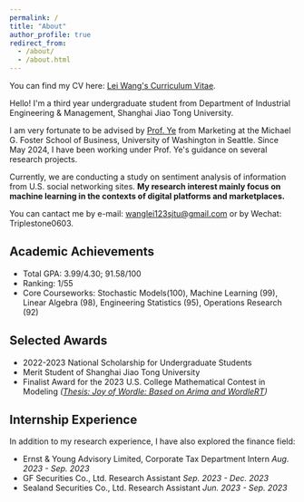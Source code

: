 ```yaml
---
permalink: /
title: "About"
author_profile: true
redirect_from: 
  - /about/
  - /about.html
---
```


You can find my CV here: [Lei Wang's Curriculum Vitae](../files/CV_Lei.pdf).

Hello! I'm a third year undergraduate student from Department of Industrial Engineering & Management, Shanghai Jiao Tong University. 

I am very fortunate to be advised by [Prof. Ye](https://zikunye.com/) from Marketing at the Michael G. Foster School of Business, University of Washington in Seattle. Since May 2024, I have been working under Prof. Ye's guidance on several research projects. 

Currently, we are conducting a study on sentiment analysis of information from U.S. social networking sites. **My research interest mainly focus on machine learning in the contexts of digital platforms and marketplaces.**


<!-- I will be applying for master's and Ph.D. programs in Operations Management (OM) and Operations Research (OR) in the U.S. for the Fall 2025. -->

You can cantact me by e-mail: wanglei123sjtu@gmail.com or by Wechat: Triplestone0603.

Academic Achievements
------
* Total GPA: 3.99/4.30; 91.58/100
* Ranking: 1/55
* Core Courseworks: Stochastic Models(100), Machine Learning (99), Linear Algebra (98), Engineering Statistics (95), Operations Research (92) 

Selected Awards
------
* 2022-2023 National Scholarship for Undergraduate Students
* Merit Student of Shanghai Jiao Tong University
* Finalist Award for the 2023 U.S. College Mathematical Contest in Modeling _([Thesis: Joy of Wordle: Based on Arima and WordleRT](../files/2312998.pdf))_

Internship Experience
------
In addition to my research experience, I have also explored the finance field: 
* Ernst & Young Advisory Limited, Corporate Tax Department Intern                                 _Aug. 2023 - Sep. 2023_
* GF Securities Co., Ltd.   Research Assistant                                                  _Sep. 2023 - Dec. 2023_
* Sealand Securities Co., Ltd. Research Assistant                                             _Jun. 2023 - Sep. 2023_
